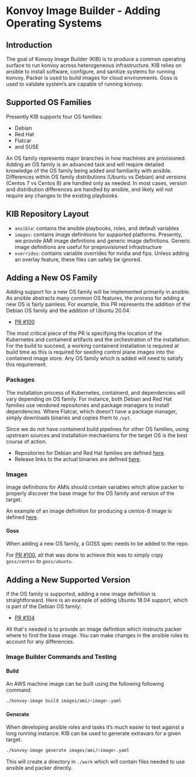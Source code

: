# Konvoy Image Builder - Adding Operating Systems

## Introduction

The goal of Konvoy Image Builder (KIB) is to produce a common operating surface to run konvoy across heterogeneous infrastructure. KIB relies on ansible to install software, configure, and sanitize systems for running konvoy. Packer is used to build images for cloud environments. Goss is used to validate system’s are capable of running konvoy. 

## Supported OS Families

Presently KIB supports four OS families:

- Debian
- Red Hat
- Flatcar
- and SUSE

An OS family represents major branches in how machines are provisioned. Adding an OS family is an advanced task and will require detailed knowledge of the OS family being added and familiarity with ansible. Differences within OS family distributions (Ubuntu vs Debian) and versions (Centos 7 vs Centos 8) are handled only as needed. In most cases, version and distribution differences are handled by ansible, and likely will not require any changes to the existing playbooks.

## KIB Repository Layout

- `ansible`: contains the ansible playbooks, roles, and default variables
- `images`: contains image definitions for supported platforms. Presently, we provide AMI image definitions and generic image definitions. Generic image definitions are useful for preprovisioned infrastructure
- `overrides`: contains variable overrides for nvidia and fips. Unless adding an overlay feature, these files can safely be ignored.

## Adding a New OS Family

Adding support for a new OS family will be implemented primarily in ansible. As ansible abstracts many common OS features, the process for adding a new OS is fairly painless. For example, this PR represents the addition of the Debian OS family and the addition of Ubuntu 20.04:

- [PR #100](https://github.com/mesosphere/konvoy-image-builder/pull/100)

The most critical piece of the PR is specifying the location of the Kubernetes and containerd artifacts and the orchestration of the installation. For the build to succeed, a working containerd installation is required at build time as this is required for seeding control plane images into the containerd image store. Any OS family which is added will need to satisfy this requirement.

### Packages

The installation process of Kubernetes, containerd, and dependencies will vary depending on OS family. For instance, both Debian and Red Hat families use vendored repositories and package managers to install dependencies. Where Flatcar, which doesn’t have a package manager, simply downloads binaries and copies them to `/opt`.

Since we do not have containerd build pipelines for other OS families, using upstream sources and installation mechanisms for the target OS is the best course of action.

- Repositories for Debian and Red Hat families are defined [here](https://github.com/mesosphere/konvoy-image-builder/blob/main/ansible/group_vars/all/system.yaml#L1-L33).
- Release links to the actual binaries are defined [here](https://github.com/mesosphere/konvoy-image-builder/blob/main/ansible/group_vars/all/defaults.yaml#L55-L62).

### Images

Image definitions for AMIs should contain variables which allow packer to properly discover the base image for the OS family and version of the target.

An example of an image definition for producing a centos-8 image is defined [here](https://github.com/mesosphere/konvoy-image-builder/blob/main/images/ami/centos-8.yaml).

#### Goss

When adding a new OS family, a GOSS spec needs to be added to the repo.

For [PR #100](https://github.com/mesosphere/konvoy-image-builder/pull/100/files), all that was done to achieve this was to simply copy `goss/centos` to `goss/ubuntu`.

## Adding a New Supported Version

If the OS family is supported, adding a new image definition is straightforward. Here is an example of adding Ubuntu 18.04 support, which is part of the Debian OS family: 

- [PR #104](https://github.com/mesosphere/konvoy-image-builder/pull/104)

All that's needed is to provide an image definition which instructs packer where to find the base image. You can make changes in the ansible roles to account for any differences.

### Image Builder Commands and Testing

#### Build

An AWS machine image can be built using the following following command:

```sh
./konvoy-image build images/ami/<image>.yaml
```

#### Generate

When developing ansible roles and tasks it’s much easier to test against a long running instance. KIB can be used to generate extravars for a given target.

```sh
./konvoy-image generate images/ami/<image>.yaml
```

This will create a directory in `./work` which will contain files needed to use ansible and packer directly.
